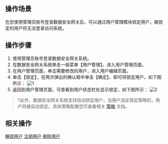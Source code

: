## 操作场景
在您使用管理员账号登录数据安全网关后，可以通过用户管理模块锁定用户，被锁定的用户将无法登录访问系统。



## 操作步骤

1. 使用管理员账号登录数据安全网关系统。
2. 在数据安全网关系统单击一级菜单【用户管理】，进入用户管理页面。
3. 在用户管理页面，单击需要修改的用户，进入用户编辑页面。
4. 单击【锁定】，在两次弹出的确认框中单击【确定】，即可将锁定用户，如下图所示：
![1](https://main.qcloudimg.com/raw/8cc86584ec906b4c21893c929a2949c9.png)
5. 返回到用户管理页面，可查看到用户状态栏处显示锁定，如下图所示：
![2](https://main.qcloudimg.com/raw/6b3317da8cdf2b1b4e3811c1e45a299f.png)

>?此外，数据安全网关系统支持自动锁定用户，当用户违反锁定策略的，用户将被自动锁定。具体策略配置您可查看相关 [策略]() 文档。


## 相关操作
[解锁用户]()
[注销用户]()
[删除用户]()
